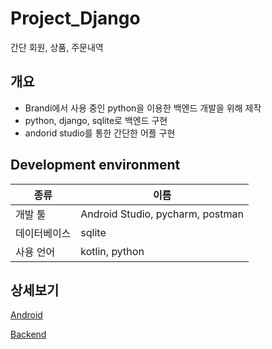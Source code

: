# Project_Django

간단 회원, 상품, 주문내역

## 개요 

- Brandi에서 사용 중인 python을 이용한 백엔드 개발을 위해 제작
- python, django, sqlite로 백엔드 구현
- andorid studio를 통한 간단한 어플 구현

## Development environment

| 종류 | 이름  |
|--|--|
| 개발 툴 | Android Studio, pycharm, postman |
| 데이터베이스| sqlite |
| 사용 언어 | kotlin, python |

## 상세보기

[Android](https://github.com/azqazq195/Project_Brandi/tree/main/Android)

[Backend](https://github.com/azqazq195/Project_Brandi/tree/main/djangoProject)
